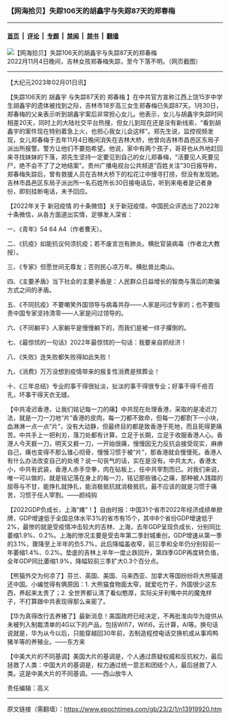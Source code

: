 ### 【网海拾贝】失踪106天的胡鑫宇与失踪87天的郑春梅

---

#### [首页](../../../..?n13919920) &nbsp;|&nbsp; [评论](../../../../../epoch-comment?n13919920) &nbsp;|&nbsp; [专题](../../../../../epoch-special?n13919920) &nbsp;|&nbsp; [禁闻](../../../../../epoch-news?n13919920) &nbsp;|&nbsp; [禁书](../../../../../books?n13919920) &nbsp;|&nbsp; [翻墙](https://github.com/gfw-breaker/nogfw/blob/master/README.md?n13919920)


<div><img alt="【网海拾贝】失踪106天的胡鑫宇与失踪87天的郑春梅" class="attachment-djy_600_400 size-djy_600_400 wp-post-image" src="https://i.epochtimes.com/assets/uploads/2023/02/id13919934-zhengchunmei.jpeg"/>
<div class="caption">
 2022月11月4日晚间，吉林女孩郑春梅失踪，至今下落不明。（网页截图）
</div></div><hr/><div class="post_content" id="artbody" itemprop="articleBody">
 <!-- article content begin -->
 <p>
  【大纪元2023年02月01日讯】
 </p>
 <p>
  【失踪106天的
  <ok href="https://www.epochtimes.com/gb/tag/%E8%83%A1%E9%91%AB%E5%AE%87.html">
   胡鑫宇
  </ok>
  与失踪87天的
  <ok href="https://www.epochtimes.com/gb/tag/%E9%83%91%E6%98%A5%E6%A2%85.html">
   郑春梅
  </ok>
  】在中共官方宣称江西上饶15岁中学生胡鑫宇的遗体被找到之际，吉林市18岁高三女生郑春梅已失踪87天。1月30日，郑春梅的父亲表示听到胡鑫宇案后非常担心女儿。他表示，女儿与胡鑫宇失踪时间相差20天，同时上的大陆社交平台热搜，但女儿到现在还是没有新线索，“看到胡鑫宇的案件现在特别着急上火，也担心我女儿会这样”。郑先生说，监控视频发现，女儿郑春梅于去年11月4日晚间消失在吉林大桥，他曾向吉林市昌邑区东局子派出所报警。警方让他们不要抱希望。他说，家中有两个孩子，哥哥也从外地赶回来寻找妹妹的下落，郑先生坚持一定要见到自己的女儿郑春梅，“活要见人死要见尸，绝不会不了了之地结案”。贵州广播电视台公共频道“百姓关注”30日报导称，郑春梅失踪后，曾有救援人员在吉林大桥下的松花江中搜寻打捞，但没有发现她。吉林市昌邑区东局子派出所一名石姓所长30日接电话后，听到来电者是记者身份，即刻挂断电话，未予回应。
 </p>
 <p>
  【2022年关于
  <ok href="https://www.epochtimes.com/gb/tag/%E6%96%B0%E5%86%A0%E7%96%AB%E6%83%85.html">
   新冠疫情
  </ok>
  的十条微信】关于新冠疫情，中国民众评选出了2022年十条微信，从各方面道出实情，足够发人深省：
 </p>
 <p>
  一、《青年》54 64 A4（作者曹天）。
 </p>
 <p>
  二、《抗疫》如能抗议何须抗疫；若不废言岂有肺炎。横批官装病毒（作者北大教授）。
 </p>
 <p>
  三、《专家》但愿世间无尊友；否则民心凉万年。横批兽比南山。
 </p>
 <p>
  四、《主要矛盾》当下社会的主要矛盾是：人民群众日益增长的智商与落后的欺骗方式之间的矛盾。
 </p>
 <p>
  五、《不同抗疫》不要嘲笑外国领导与病毒共存——人家是问过专家的；也不要指责中国专家坚持清零——人家是问过领导的。
 </p>
 <p>
  六、《不同躺平》人家躺平是慢慢躺下的，而我们是被一绊子撂倒的。
 </p>
 <p>
  七、《最惊怵的一句话》2022年最惊怵的一句话：我要亲自抓经济！
 </p>
 <p>
  八、《失败》连失败都失败得如此失败！
 </p>
 <p>
  九、《消费》万万没想到疫情带来的报复性消费是殡葬业！
 </p>
 <p>
  十、《三年总结》专业的事干得很扯淡，扯淡的事干得很专业；好事干得千疮百孔，坏事干得天衣无缝。
 </p>
 <p>
  【中共凌迟香港，让我们铭记每一刀的痛】中共现在处理香港，采取的是凌迟刀法，就是一刀一刀地“片”香港的皮肉，每一刀都不致命，但每一刀都割下一小块，血淋淋一点一点“片”，没有大动静，但最终目的都是致香港于死地，而且死得更痛苦。中共手上一把利刃，落刀处都有计算，立足于长期，立足于收服香港人心。香港人今天捱一刀，明天又捱一刀，一开始很痛，慢慢因无力反抗会接受现实，麻痹自己，痛也变得不那么锥心彻骨，慢慢习惯于被“片”，那香港就会慢慢死。香港人有什么办法改变自己的处境？说一句丧气的话，实在是没有。中共太大，香港太小，中共有武装，香港人赤手空拳，肉在砧板上，任中共宰割而已。对我们来说，唯一可以做的，就是铭记落在身上的每一刀，铭记那些锥心之痛，那种被人践踏的屈辱与不甘，能挣扎就挣扎，能消极抵抗就消极抵抗，最不应该的就是习惯于痛苦，习惯于任人宰割。——颜纯钩
 </p>
 <p>
  【2022GDP负成长，上海“瘫”！】自由时报：中国31个省市2022年经济成绩单掀牌，GDP增速低于全国总体水平3%的省市有15个，其中8个省份GDP增速低于2%，最惨的就是受疫情冲击较大的吉林、上海，去年GDP呈现负成长，分别同比萎缩1.9%、0.2%。上海的惨况主要是受去年第二季封城重创，GDP增速从第一季的3.1%，骤降至上半年的负5.7%，此后降幅虽收窄，前三季和全年仍分别较前一年萎缩1.4%、0.2%。垫底的吉林上半年一度止跌回升，第四季GDP再度转负值，全年GDP同比萎缩1.9%，降幅较前三季扩大0.3个百分点。
 </p>
 <p>
  【熊猫外交为何凉了】芬兰、英国、美国、马来西亚、加拿大等国纷纷将大熊猫退还中国。小编觉得有俩原因：1. 大熊猫食物面太窄，就爱吃竹子，外国很少这东西，养起来太贵了；2. 全世界都认清了看似憨厚，实际尖牙利嘴中共的魔鬼样子，不打算跟中共表现得那么亲密了。
 </p>
 <p>
  【华为真得改行去养猪了】最新消息！美国政府已经决定，不再批准向华为提供从未被列入制裁清单的4G以下的产品，包括Wifi7，Wifi6，云计算，AI等。换句话说就是，华为从今以后，只能穿越回30年前，去制造程控电话交换机或从事鸡鸭猪羊等的养殖业。——东方来
 </p>
 <p>
  【中美大片的不同基调】美国大片的基调是，个人通过质疑权威和反抗权力，最后拯救了人类：中国大片的基调是，权力通过统一意志和团结个人，最后拯救了人类。这是中美大片的不同基调。——西山放牛人
 </p>
 <p>
  责任编辑：高义
 </p>
 <!-- article content end -->
 <div id="below_article_ad">
 </div>
</div>


---

原文链接（需翻墙）：https://www.epochtimes.com/gb/23/2/1/n13919920.htm